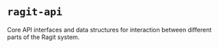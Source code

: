 # `ragit-api`

Core API interfaces and data structures for interaction between different parts of the Ragit system.